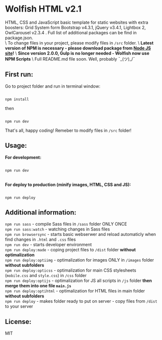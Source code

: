 Wolfish HTML v2.1
======


HTML, CSS and JavaScript basic template for static websites with extra boosters: Grid System form Bootstrap v4.3.1, jQuery v3.4.1, Lightbox 2, OwlCarousel v2.3.4 . Full list of additional packages can be find in package.json.\
\\
To change files in your project, please modify files in ```/src``` folder.
\\
**Latest version of NPM is necessary - please download package from [Node JS site](http://nodejs.org)!**
\\
**Since version 2.0.0, Gulp is no longer needed - Wolfish now use NPM Scripts**
\\
Full README.md file soon. Well, probably ¯\_(ツ)_/¯

  

First run:
---

  

Go to project folder and run in terminal window:

```

npm install

```

  

then

  

```

npm run dev

```

  

That's all, happy coding! Remeber to modify files in ```/src``` folder!

  
  

Usage:
---

  

__For development:__

```

npm run dev

```

 \
__For deploy to production (minify images, HTML, CSS and JS):__

```

npm run deploy

```

  
Additional information:
---
```npm run sass``` - compile Sass files in ```/sass``` folder ONLY ONCE
\
```npm run sass:watch``` - watching changes in Sass files
\
```npm run browsersync``` - starts basic webserwer and reload automaticly when find changes in ```.html``` and ```.css``` files
\
```npm run dev``` - starts developer environment
\
```npm run deploy:made``` - coping project files to ```/dist``` folder **without optimalization** 
\
```npm run deploy:optiimg``` - optimalization for images ONLY in ```/images``` folder **without subfolders**
\
```npm run deploy:opticss``` - optimalization for main CSS stylesheets (```mobile.css``` and ```style.css```) in ```/css``` folder
\
```npm run deploy:optijs``` - optimalization for JS all scripts in ```/js``` folder **then merge them into one file ```main.js```**
\
```npm run deploy:optihtml``` - optimalization for HTML files in main folder **without subfolders**
\
```npm run deploy``` - makes folder ready to put on server - copy files from ```/dist``` to your server


License:
---

MIT